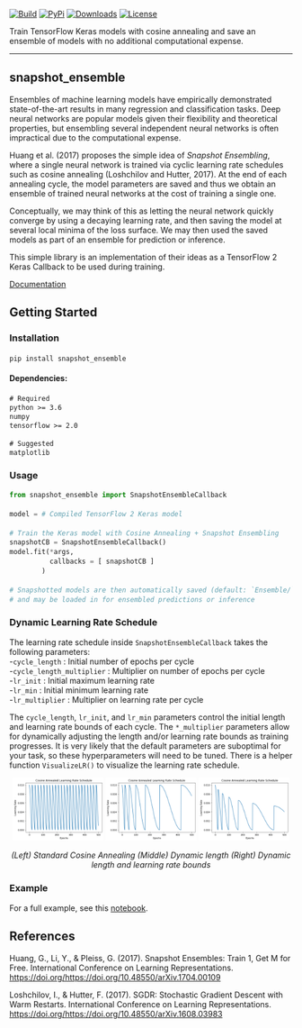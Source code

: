 [![Build](https://img.shields.io/github/workflow/status/adamvvu/snapshot_ensemble/Unit%20Tests?style=for-the-badge)](https://github.com/adamvvu/snapshot_ensemble/actions/workflows/snapshot_ensemble_tests.yml)
[![PyPi](https://img.shields.io/pypi/v/snapshot_ensemble?style=for-the-badge)](https://pypi.org/project/snapshot_ensemble/)
[![Downloads](https://img.shields.io/pypi/dm/snapshot_ensemble?style=for-the-badge)](https://pypi.org/project/snapshot_ensemble/)
[![License](https://img.shields.io/pypi/l/snapshot_ensemble?style=for-the-badge)](https://github.com/adamvvu/snapshot_ensemble/blob/master/LICENSE)

Train TensorFlow Keras models with cosine annealing and save an ensemble of models with no additional computational expense.

------------------------------------------------------------------------

## **snapshot_ensemble**

Ensembles of machine learning models have empirically demonstrated
state-of-the-art results in many regression and classification tasks.
Deep neural networks are popular models given their flexibility and
theoretical properties, but ensembling several independent neural networks 
is often impractical due to the computational expense.

Huang et al. (2017) proposes the simple idea of *Snapshot Ensembling*, where
a single neural network is trained via cyclic learning rate schedules such as
cosine annealing (Loshchilov and Hutter, 2017). At the end of each annealing cycle,
the model parameters are saved and thus we obtain an ensemble of trained neural
networks at the cost of training a single one.

Conceptually, we may think of this as letting the neural network quickly converge 
by using a decaying learning rate, and then saving the model at several 
local minima of the loss surface. We may then used the saved models as part of
an ensemble for prediction or inference.

This simple library is an implementation of their ideas as a TensorFlow 2 Keras Callback
to be used during training.

[Documentation](https://adamvvu.github.io/snapshot_ensemble/docs/)

## Getting Started

### Installation

`pip install snapshot_ensemble`

#### Dependencies:

    # Required
    python >= 3.6
    numpy
    tensorflow >= 2.0

    # Suggested
    matplotlib

### Usage

``` python
from snapshot_ensemble import SnapshotEnsembleCallback

model = # Compiled TensorFlow 2 Keras model

# Train the Keras model with Cosine Annealing + Snapshot Ensembling
snapshotCB = SnapshotEnsembleCallback()
model.fit(*args,
          callbacks = [ snapshotCB ]
        )

# Snapshotted models are then automatically saved (default: `Ensemble/`)
# and may be loaded in for ensembled predictions or inference
```

### Dynamic Learning Rate Schedule

The learning rate schedule inside `SnapshotEnsembleCallback` takes the following parameters:  
    -`cycle_length` : Initial number of epochs per cycle  
    -`cycle_length_multiplier` : Multiplier on number of epochs per cycle  
    -`lr_init` : Initial maximum learning rate  
    -`lr_min` : Initial minimum learning rate  
    -`lr_multiplier` : Multiplier on learning rate per cycle  

The `cycle_length`, `lr_init`, and `lr_min` parameters control the initial length and learning rate bounds of each cycle. 
The `*_multiplier` parameters allow for dynamically adjusting the length and/or learning rate bounds as training
progresses. It is very likely that the default parameters are suboptimal for your task, so these hyperparameters
will need to be tuned. There is a helper function `VisualizeLR()` to visualize the learning rate schedule.

<p align="middle">
    <img src="assets/LR0.png" width="32%" />
    <img src="assets/LR1.png" width="32%" />
    <img src="assets/LR2.png" width="32%" />
</p>

<p style="text-align: center;">
    <em>
    (Left) Standard Cosine Annealing (Middle) Dynamic length (Right) Dynamic length and learning rate bounds
    </em>
</p>

### Example

For a full example, see this
[notebook](https://adamvvu.github.io/snapshot_ensemble/examples/Example.ipynb).

## References

Huang, G., Li, Y., & Pleiss, G. (2017). Snapshot Ensembles: Train 1, Get M for Free. 
   International Conference on Learning Representations. https://doi.org/https://doi.org/10.48550/arXiv.1704.00109

Loshchilov, I., & Hutter, F. (2017). SGDR: Stochastic Gradient Descent with Warm Restarts. 
    International Conference on Learning Representations. https://doi.org/https://doi.org/10.48550/arXiv.1608.03983

